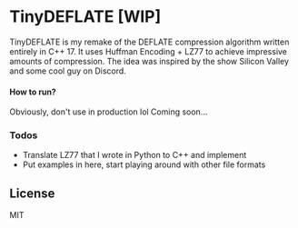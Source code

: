 # TinyDEFLATE [WIP]

TinyDEFLATE is my remake of the DEFLATE compression algorithm written entirely in C++ 17. It uses Huffman Encoding + LZ77 to achieve impressive amounts of compression. The idea was inspired by the show Silicon Valley and some cool guy on Discord.

#### How to run?

Obviously, don't use in production lol
Coming soon...

### Todos

 - Translate LZ77 that I wrote in Python to C++ and implement
 - Put examples in here, start playing around with other file formats

License
----

MIT